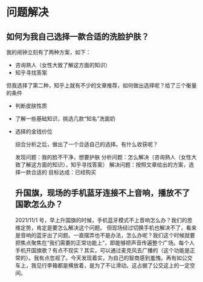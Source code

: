 # 问题解决

## 如何为我自己选择一款合适的洗脸护肤？

我的闹钟立刻有了两种方案，如下：

- 咨询熟人（女性大致了解这方面的知识）
- 知乎寻找答案

但我选择了第二种，知乎上就有不少的文章推荐，如何做出选择呢？给了三个衡量的条件

- 判断皮肤性质
- 了解一些基础知识，挑选几款“知名”洗面奶
- 选择的金钱价位

  综合分析之后，做出了一个合适自己的选择。有什么收获呢？

  发现问题：我的脸不干净，想要护肤
  分析问题：怎么解决（咨询熟人（女性大致了解这方面的知识），知乎寻找答案）
  解决问题：按照文章给出的方案，选择一款合适的
  目标达成：已经购买

  ## 升国旗，现场的手机蓝牙连接不上音响，播放不了国歌怎么办？

  2021/11/1 号，早上升国旗的时候，手机蓝牙模式不上音响怎么办？我们的思维定势，肯定是要怎么解决这个问题。
  但现场经过切换手机也解决不了，看来是音响的蓝牙出了问题。一直摆弄也不是办法，怎么办呢？我们这个时候就要把焦点聚焦在“我们需要的正常功能上”，即能够把声音传遍整个广场。每个人手机开国旗歌？有点不现实？其实，可以通过麦克风去广播的（这个功能是正常的）。我有点忽视了。今天发现着实，为自己的智商感到羞愧。再有如公交车上，我见行李箱都是横放着，是为了不让滑动。这占据了公交这上的一定空间。
